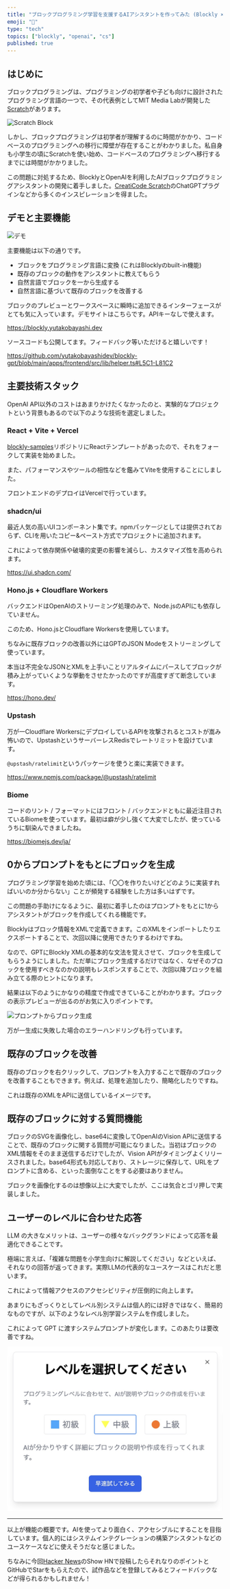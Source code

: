 ```yaml
---
title: "ブロックプログラミング学習を支援するAIアシスタントを作ってみた (Blockly × OpenAI)"
emoji: "🧱"
type: "tech"
topics: ["blockly", "openai", "cs"]
published: true
---
```


## はじめに

ブロックプログラミングは、プログラミングの初学者や子ども向けに設計されたプログラミング言語の一つで、その代表例としてMIT Media Labが開発した[Scratch](https://scratch.mit.edu)があります。

![Scratch Block](https://cloud.githubusercontent.com/assets/747641/15255731/dad4d028-190b-11e6-9c16-8df7445adc96.png)

しかし、ブロックプログラミングは初学者が理解するのに時間がかかり、コードベースのプログラミングへの移行に障壁が存在することがわかりました。私自身も小学生の頃にScratchを使い始め、コードベースのプログラミングへ移行するまでには時間がかかりました。

この問題に対処するため、BlocklyとOpenAIを利用したAIブロックプログラミングアシスタントの開発に着手しました。[CreatiCode Scratch](https://community.openai.com/t/creaticode-scratch-plugin-enable-chatgpt-for-block-based-coding/193493)のChatGPTプラグインなどから多くのインスピレーションを得ました。


## デモと主要機能

![デモ](https://i.gyazo.com/70720e99bcd2325d2daa299760a34843.gif)

主要機能は以下の通りです。


- ブロックをプログラミング言語に変換 (これはBlocklyのbuilt-in機能)
- 既存のブロックの動作をアシスタントに教えてもらう
- 自然言語でブロックを一から生成する
- 自然言語に基づいて既存のブロックを改善する


ブロックのプレビューとワークスペースに瞬時に追加できるインターフェースがとても気に入っています。デモサイトはこちらです。APIキーなしで使えます。

https://blockly.yutakobayashi.dev

ソースコードも公開してます。フィードバック等いただけると嬉しいです！

https://github.com/yutakobayashidev/blockly-gpt/blob/main/apps/frontend/src/lib/helper.ts#L5C1-L81C2

## 主要技術スタック

OpenAI API以外のコストはあまりかけたくなかったのと、実験的なプロジェクトという背景もあるので以下のような技術を選定しました。

### React + Vite + Vercel

[blockly-samples](https://github.com/google/blockly-samples)リポジトリにReactテンプレートがあったので、それをフォークして実装を始めました。

また、パフォーマンスやツールの相性などを鑑みてViteを使用することにしました。

フロントエンドのデプロイはVercelで行っています。

### shadcn/ui

最近人気の高いUIコンポーネント集です。npmパッケージとしては提供されておらず、CLIを用いたコピー&ペースト方式でプロジェクトに追加されます。

これによって依存関係や破壊的変更の影響を減らし、カスタマイズ性を高められます。

https://ui.shadcn.com/

### Hono.js + Cloudflare Workers

バックエンドはOpenAIのストリーミング処理のみで、Node.jsのAPIにも依存していません。

このため、Hono.jsとCloudflare Workersを使用しています。

ちなみに既存ブロックの改善以外にはGPTのJSON Modeをストリーミングして使っています。

本当は不完全なJSONとXMLを上手いことリアルタイムにパースしてブロックが積み上がっていくような挙動をさせたかったのですが高度すぎて断念しています。

https://hono.dev/

### Upstash

万が一Cloudflare WorkersにデプロイしているAPIを攻撃されるとコストが嵩み怖いので、UpstashというサーバーレスRedisでレートリミットを設けています。

`@upstash/ratelimit`というパッケージを使うと楽に実装できます。

https://www.npmjs.com/package/@upstash/ratelimit

### Biome

コードのリント / フォーマットにはフロント / バックエンドともに最近注目されているBiomeを使っています。最初は癖が少し強くて大変でしたが、使っているうちに馴染んできましたね。

https://biomejs.dev/ja/

## 0からプロンプトをもとにブロックを生成

プログラミング学習を始めた頃には、「〇〇を作りたいけどどのように実装すればいいのか分からない」ことが頻発する経験をした方は多いはずです。

この問題の手助けになるように、最初に着手したのはプロンプトをもとに1からアシスタントがブロックを作成してくれる機能です。

Blocklyはブロック情報をXMLで定義できます。このXMLをインポートしたりエクスポートすることで、次回以降に使用できたりするわけですね。

なので、GPTにBlockly XMLの基本的な文法を覚えさせて、ブロックを生成してもらうようにしました。ただ単にブロック生成するだけではなく、なぜそのブロックを使用すべきなのかの説明もレスポンスすることで、次回以降ブロックを組み立てる際のヒントになります。

結果は以下のようにかなりの精度で作成できていることがわかります。ブロックの表示プレビューが出るのがお気に入りポイントです。

![プロンプトからブロック生成](https://i.gyazo.com/69fc8bf27ea7ef38b73e435d694eba4e.gif)

万が一生成に失敗した場合のエラーハンドリングも行っています。

## 既存のブロックを改善

既存のブロックを右クリックして、プロンプトを入力することで既存のブロックを改善することもできます。例えば、処理を追加したり、簡略化したりですね。

これは既存のXMLをAPIに送信しているイメージです。

## 既存のブロックに対する質問機能

ブロックのSVGを画像化し、base64に変換してOpenAIのVision APIに送信することで、既存のブロックに関する質問が可能になりました。当初はブロックのXML情報をそのまま送信するだけでしたが、Vision APIがタイミングよくリリースされました。base64形式も対応しており、ストレージに保存して、URLをプロンプトに含める、といった面倒なことをする必要はありません。

ブロックを画像化するのは想像以上に大変でしたが、ここは気合とゴリ押しで実装しました。

## ユーザーのレベルに合わせた応答

LLM の大きなメリットは、ユーザーの様々なバックグランドによって応答を最適化できることです。

極端に言えば、「複雑な問題を小学生向けに解説してください」などといえば、それなりの回答が返ってきます。実際LLMの代表的なユースケースはこれだと思います。

これによって情報アクセスのアクセシビリティが圧倒的に向上します。

あまりにもざっくりとしてレベル別システムは個人的には好きではなく、簡易的なものですが、以下のようなレベル別学習システムを作成しました。

これによって GPT に渡すシステムプロンプトが変化します。このあたりは要改善ですね。

![レベル別](/images/blockly-openai/level.png)

--- 

以上が機能の概要です。AIを使ってより面白く、アクセシブルにすることを目指しています。個人的にはシステムインテグレーションの構築アシスタントなどのユースケースなどに使えそうだなと感じました。

ちなみに今回[Hacker News](https://news.ycombinator.com/)のShow HNで投稿したらそれなりのポイントとGitHubでStarをもらえたので、試作品などを登録してみるとフィードバックなどが得られるかもしれません！
